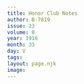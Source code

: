 ```yaml
---
title: Honor Club Notes
author: B-7819
issue: 23
volume: 8
year: 1916
month: 33
day: V
tags:
layout: page.njk
image:
---
```


